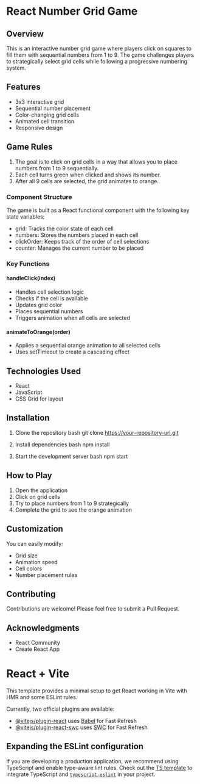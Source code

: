 # React Number Grid Game

## Overview

This is an interactive number grid game where players click on squares to fill them with sequential numbers from 1 to 9. The game challenges players to strategically select grid cells while following a progressive numbering system.

## Features

- 3x3 interactive grid
- Sequential number placement
- Color-changing grid cells
- Animated cell transition
- Responsive design

## Game Rules

1. The goal is to click on grid cells in a way that allows you to place numbers from 1 to 9 sequentially.
2. Each cell turns green when clicked and shows its number.
3. After all 9 cells are selected, the grid animates to orange.

### Component Structure

The game is built as a React functional component with the following key state variables:

- grid: Tracks the color state of each cell
- numbers: Stores the numbers placed in each cell
- clickOrder: Keeps track of the order of cell selections
- counter: Manages the current number to be placed

### Key Functions

#### handleClick(index)
- Handles cell selection logic
- Checks if the cell is available
- Updates grid color
- Places sequential numbers
- Triggers animation when all cells are selected

#### animateToOrange(order)
- Applies a sequential orange animation to all selected cells
- Uses setTimeout to create a cascading effect

## Technologies Used

- React
- JavaScript
- CSS Grid for layout

## Installation

1. Clone the repository
bash
git clone https://your-repository-url.git


2. Install dependencies
bash
npm install


3. Start the development server
bash
npm start


## How to Play

1. Open the application
2. Click on grid cells
3. Try to place numbers from 1 to 9 strategically
4. Complete the grid to see the orange animation

## Customization

You can easily modify:
- Grid size
- Animation speed
- Cell colors
- Number placement rules

## Contributing

Contributions are welcome! Please feel free to submit a Pull Request.

## Acknowledgments

- React Community
- Create React App











# React + Vite

This template provides a minimal setup to get React working in Vite with HMR and some ESLint rules.

Currently, two official plugins are available:

- [@vitejs/plugin-react](https://github.com/vitejs/vite-plugin-react/blob/main/packages/plugin-react/README.md) uses [Babel](https://babeljs.io/) for Fast Refresh
- [@vitejs/plugin-react-swc](https://github.com/vitejs/vite-plugin-react-swc) uses [SWC](https://swc.rs/) for Fast Refresh

## Expanding the ESLint configuration

If you are developing a production application, we recommend using TypeScript and enable type-aware lint rules. Check out the [TS template](https://github.com/vitejs/vite/tree/main/packages/create-vite/template-react-ts) to integrate TypeScript and [`typescript-eslint`](https://typescript-eslint.io) in your project.
